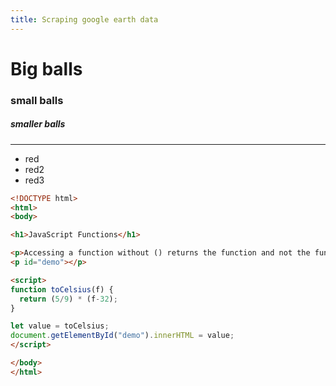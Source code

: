 ```yaml
---
title: Scraping google earth data
---
```

# Big balls
### small balls
##### smaller balls

---
- red
- red2
- red3

```html
<!DOCTYPE html>
<html>
<body>

<h1>JavaScript Functions</h1>

<p>Accessing a function without () returns the function and not the function result:</p>
<p id="demo"></p>

<script>
function toCelsius(f) {
  return (5/9) * (f-32);
}

let value = toCelsius;
document.getElementById("demo").innerHTML = value;
</script>

</body>
</html>

```
